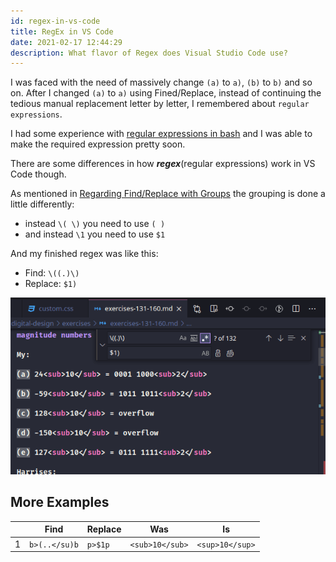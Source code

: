 ```yaml
---
id: regex-in-vs-code
title: RegEx in VS Code
date: 2021-02-17 12:44:29
description: What flavor of Regex does Visual Studio Code use?
---
```


I was faced with the need of massively change `(a)` to `a)`, `(b)` to `b)` and so on. After I changed `(a)` to `a)` using Fined/Replace, instead of continuing the tedious manual replacement letter by letter, I remembered about `regular expressions`.

I had some experience with [regular expressions in bash](../shells/bash/regular-expressions-in-bash) and I was able to make the required expression pretty soon.

There are some differences in how ***regex***(regular expressions) work in VS Code though.

As mentioned in [Regarding Find/Replace with Groups](https://stackoverflow.com/questions/42179046/what-flavor-of-regex-does-visual-studio-code-use#42184299) the grouping is done a little differently:

- instead `\( \)` you need to use `( )`
- and instead `\1` you need to use `$1`

And my finished regex was like this:

- Find: `\((.)\)`
- Replace: `$1)`

[![Regex in VS Code](regex-in-vs-code.png)](regex-in-vs-code.png)

## More Examples

||Find|Replace|Was|Is|
-|-|-|-|-
1|`b>(..</su)b`|`p>$1p`|`<sub>10</sub>`|`<sup>10</sup>`
